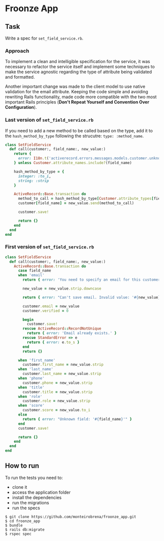 # Froonze App

## Task
Write a spec for `set_field_service.rb`.

### Approach

To implement a clean and intelligible specification for the service, it was necessary to refactor the service itself and implement some techniques to make the service agnostic regarding the type of attribute being validated and formatted.

Another important change was made to the client model to use native validation for the email attribute. Keeping the code simple and avoiding rewriting Rails functionality, made code more compatible with the two most important Rails principles (**Don't Repeat Yourself and Convention Over Configuration**).

### Last version of `set_field_service.rb`

If you need to add a new method to be called based on the type, add it to the `hash_method_by_type` following the strucutre: `type: :method_name`.

```ruby
class SetFieldService
  def call(customer:, field_name:, new_value:)
    return {
      error: I18n.t('activerecord.errors.messages.models.customer.unknown_field', value: field_name)
    } unless Customer.attribute_names.include?(field_name)

    hash_method_by_type = {
      integer: :to_i,
      string: :strip
    }

    ActiveRecord::Base.transaction do
      method_to_call = hash_method_by_type[Customer.attribute_types[field_name].type]
      customer[field_name] = new_value.send(method_to_call)

      customer.save!

      return {}
    end
  end
end
```

### First version of `set_field_service.rb`

```ruby
class SetFieldService
  def call(customer:, field_name:, new_value:)
    ActiveRecord::Base.transaction do
      case field_name
      when 'email'
        return { error: 'You need to specify an email for this customer.' } if new_value.blank?

        new_value = new_value.strip.downcase

        return { error: "Can't save email. Invalid value: '#{new_value}'" } if EmailValidator.valid?(new_value) != true

        customer.email = new_value
        customer.verified = 0

        begin
          customer.save!
        rescue ActiveRecord::RecordNotUnique
          return { error: 'Email already exists.' }
        rescue StandardError => e
          return { error: e.to_s }
        end
        return {}

      when 'first_name'
        customer.first_name = new_value.strip
      when 'last_name'
        customer.last_name = new_value.strip
      when 'phone'
        customer.phone = new_value.strip
      when 'title'
        customer.title = new_value.strip
      when 'role'
        customer.role = new_value.strip
      when 'score'
        customer.score = new_value.to_i
      else
        return { error: "Unknown field: '#{field_name}'" }
      end
      customer.save!

      return {}
    end
  end
end
```

## How to run

To run the tests you need to:

- clone it
- access the application folder
- install the dependencies
- run the migrations
- run the specs

```shell
$ git clone https://github.com/monteirobrena/froonze_app.git
$ cd froonze_app
$ bundle
$ rails db:migrate
$ rspec spec
```
